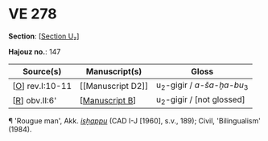 # VE 278

**Section**: [[Section U₂]]

**Hajouz no.**: 147

| Source(s)         | Manuscript(s)     | Gloss                                          |
| ----------------- | ----------------- | ---------------------------------------------- |
| [[O]] rev.I:10-11 | [[Manuscript D2]] | u<sub>2</sub>-gigir / *a-ša-ḫa-bu*<sub>3</sub> |
| [[R]] obv.II:6'   | [[Manuscript B]]  | u<sub>2</sub>-gigir / [not glossed]            |

¶ 'Rougue man', Akk. *[isḫappu](https://www.ebl.lmu.de/dictionary/ishappu%20I)* (CAD I-J [1960], s.v., 189); Civil, 'Bilingualism' (1984).

[//begin]: # "Autogenerated link references for markdown compatibility"
[Section U₂]: <Section U₂> "Section U₂"
[O]: O "MEE 4, 24 = TM.75.G.1774"
[R]: R "MEE 4, 27 = TM.75.G.5305"
[Manuscript B]: <Manuscript B> "Manuscript B"
[//end]: # "Autogenerated link references"